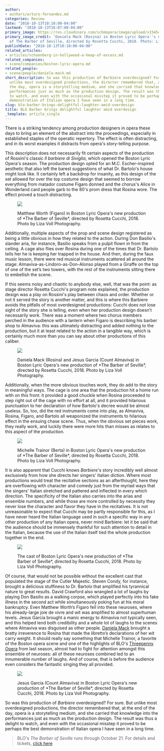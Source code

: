 ```yaml
---
author:
- authors/arturo-fernandez.md
categories: Review
date: "2018-10-13T10:10:00-04:00"
lastmod: "2018-10-13T16:07:00-04:00"
primary_image: https://res.cloudinary.com/schmopera/image/upload/v1545409169/media/webhook-uploads/1539439833095/sqBLO2018_Barber-10.jpg.jpg
primary_image_credit: 'Daniela Mack (Rosina) in Boston Lyric Opera''s new production
  of The Barber of Seville, directed by Rosetta Cucchi, 2018. Photo: Liza Voll Photography.'
publishDate: "2018-10-13T10:10:00-04:00"
related_articles:
- articles/schoenberg-in-hollywood-a-heap-of-excess.md
related_companies:
- scene/companies/boston-lyric-opera.md
related_people:
- scene/people/daniela-mack.md
short_description: So was this production of Barbiere overdesigned? For sure. But
  unlike most overdesigned productions, the director remembered that, at the end of
  the day, opera is a storytelling medium, and she carried that knowledge into the
  performances just as much as the production design. The result was thus a delight
  to watch, and even with the occasional misstep it proved to be perhaps the best
  demonstration of Italian opera I have seen in a long time.
slug: blo-barber-brings-delightful-laughter-amid-overdesign
title: BLO Barber brings delightful laughter amid overdesign
_template: article_single
---
```


There is a striking tendency among production designers in opera these days to bring an element of the abstract into the proceedings, especially in established staples of the operatic repertory. The effect is often distracting, and in its worst examples it distracts from opera's story-telling purpose. 

This description does not necessarily fit certain aspects of the production of Rossini's classic *Il barbiere di Siviglia*, which opened the Boston Lyric Opera's season. The production design opted for an M.C. Escher-inspired aesthetic that also left the barest suggestions of what Dr. Bartolo's house might look like. It certainly left a backdrop for insanity, as this design of the set allowed for over the top costume design that seemed to borrow everything from matador costume Figaro donned and the chorus's Alice in Wonderland card people garb to the 80's prom dress that Rosina wore. The effect proved a touch distracting.

<figure data-type="image">

![](https://res.cloudinary.com/schmopera/image/upload/v1545409169/media/webhook-uploads/1539439665810/BLO2018_Barber-2.jpg.jpg)

<figcaption>Matthew Worth (Figaro) in Boston Lyric Opera's new production of *The Barber of Seville*, directed by Rosetta Cucchi, 2018. Photo by Liza Voll Photography.</figcaption>
</figure>
	
Additionally, multiple aspects of the prop and scene design registered as being a little obvious in how they related to the action. During Don Basilio's slander aria, for instance, Basilio speaks from a pulpit flown in from the ceiling. A cage also flies over Rosina during one of the times that Dr. Bartolo tells her he is keeping her trapped in the house. And then, during the faux music lesson, there were red musical instruments scattered all around the stage: Almaviva-as-Lindoro-as-Don-Alonso played from a Giraffe on the top of one of the set’s two towers, with the rest of the instruments sitting there to embellish the scene.

If this seems noisy and chaotic to anybody else, well, that was the point: as stage director Rosetta Cucchi's program note explained, the production design was a play on Rossini's play between chaos and order. Whether or not it served the story is another matter, and this is where this Barbiere avoids the pitfalls of most overdesigned productions: Cucchi does not lose sight of the story she is telling, even when her production design doesn’t necessarily work. There was a moment where two chorus members perched in the audience with a lantern when Figaro is describing his barber shop to Almaviva: this was ultimately distracting and added nothing to the production, but it at least related to the action in a tangible way, which is certainly much more than you can say about other productions of this caliber.

<figure data-type="image">

![](https://res.cloudinary.com/schmopera/image/upload/v1545409169/media/webhook-uploads/1539439684948/BLO2018_Barber-5.jpg.jpg)

<figcaption>Daniela Mack (Rosina) and Jesus Garcia (Count Almaviva) in Boston Lyric Opera's new production of *The Barber of Seville*, directed by Rosetta Cucchi, 2018. Photo by Liza Voll Photography.</figcaption>
</figure>

Additionally, when the more obvious touches work, they do add to the story in meaningful ways. The cage is one area that the production hit a home run with on this front: it provided a good chuckle when Rosina proceeded to step right out of the cage with no effort at all, and it provided hilarious punctuation to her declaration of how Bartolo's decree would be almost useless. So, too, did the red instruments come into play, as Almaviva, Rosina, Figaro, and Bartolo all weaponized the instruments to hilarious effect in the ensuing chase scene. Thus, when the obvious set pieces work, they really work, and luckily there were more hits than misses as relates to this aspect of the production.

<figure data-type="image">

![](https://res.cloudinary.com/schmopera/image/upload/v1545409169/media/webhook-uploads/1539439695029/BLO2018_Barber-6.jpg.jpg)

<figcaption>Michelle Trainor (Berta) in Boston Lyric Opera's new production of *The Barber of Seville*, directed by Rosetta Cucchi, 2018. Photo by Liza Voll Photography.</figcaption>
</figure>

It is also apparent that Cucchi knows *Barbiere*'s story incredibly well almost exclusively from how she directs her singers' Italian diction. Where most productions would treat the recitative sections as an afterthought, here they are overflowing with character and comedy just from the myriad ways that the singers' Italian stretched and pattered and inflected in every which direction. The specificity of the Italian also carries into the arias and ensemble numbers, and while those are more controlled by necessity they never lose the character and flavor they have in the recitatives. It is not unreasonable to expect that Cucchi may be partly responsible for this, as I have never heard the Italian language used in such a specific way in any other production of any Italian opera, never mind Barbiere: let it be said that the audience should be immensely thankful for such attention to detail in the Italian, because the use of the Italian itself tied the whole production together in the end.

<figure data-type="image">

![](https://res.cloudinary.com/schmopera/image/upload/v1545409169/media/webhook-uploads/1539439703139/BLO2018_Barber-9.jpg.jpg)

<figcaption>The cast of Boston Lyric Opera's new production of *The Barber of Seville*, directed by Rosetta Cucchi, 2018. Photo by Liza Voll Photography.</figcaption>
</figure>

Of course, that would not be possible without the excellent cast that populated the stage of the Cutler Majestic. Steven Condy, for instance, brought a delicious stuffiness to Dr. Bartolo that amplified his tyrannical nature to great results. David Crawford also wrangled a lot of laughs by playing Don Basilio as a walking corpse, which played perfectly into his fake illness in the second act while simultaneously poking fun at his moral bankruptcy. Even Matthew Worth’s Figaro fell into these neuroses, where his already-large joie de vivre and wit was amplified to almost superhuman levels. Jesus Garcia brought a manic energy to Almaviva not typically seen, and this helped lend both credibility and a whole lot of laughs to the scenes where Almaviva was disguised as other people. [Daniela Mack](/talking-with-singers-daniela-mack/) brought a bratty irreverence to Rosina that made the libretto’s declarations of her wit carry weight. It should really say something that Michelle Trainor, a favorite of the Boston opera scene and one of the highlights of BLO's [Threepenny Opera](/blos-threepenny-opera-a-misanthropic-delight/) from last season, almost had to fight for attention amongst this ensemble of neuroses: all of these neuroses combined led to an innumerable number of laughs. And of course, that is before the audience even considers the fantastic singing they all provided.

<figure data-type="image">

![](https://res.cloudinary.com/schmopera/image/upload/v1545409169/media/webhook-uploads/1539439710403/BLO2018_Barber-1.jpg.jpg)

<figcaption>Jesus Garcia (Count Almaviva) in Boston Lyric Opera's new production of *The Barber of Seville*, directed by Rosetta Cucchi, 2018. Photo by Liza Voll Photography.</figcaption>
</figure>

So was this production of *Barbiere* overdesigned? For sure. But unlike most overdesigned productions, the director remembered that, at the end of the day, opera is a storytelling medium, and she carried that knowledge into the performances just as much as the production design. The result was thus a delight to watch, and even with the occasional misstep it proved to be perhaps the best demonstration of Italian opera I have seen in a long time.

>BLO's *The Barber of Seville* runs through October 21. For details and tickets, [click here](https://blo.org/barber/)
